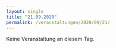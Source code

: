 ```yaml
---
layout: single
title: "21.09.2020"
permalink: /veranstaltungen/2020/09/21/
---
```


Keine Veranstaltung an diesem Tag.
